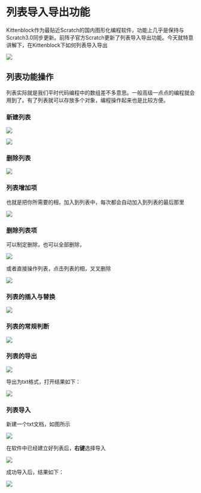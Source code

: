# 列表导入导出功能

Kittenblock作为最贴近Scratch的国内图形化编程软件，功能上几乎是保持与Scratch3.0同步更新。前阵子官方Scratch更新了列表导入导出功能。今天就特意讲解下，在Kittenblock下如何列表导入导出

![](./images/c10_01.png)

## 列表功能操作

列表实际就是我们平时代码编程中的数组差不多意思。一般高级一点点的编程就会用到了。有了列表就可以存放多个对象，编程操作起来也是比较方便。

### 新建列表

![](./images/c10_02.png)

![](./images/c10_03.png)

### 删除列表

![](./images/c10_04.png)

### 列表增加项

也就是把你所需要的相，加入到列表中，每次都会自动加入到列表的最后那里

![](./images/c10_05.png)

### 删除列表项

可以制定删除，也可以全部删除，

![](./images/c10_06.png)

或者直接操作列表，点击列表的相，叉叉删除

![](./images/c10_09.png)

### 列表的插入与替换

![](./images/c10_07.png)

### 列表的常规判断

![](./images/c10_08.png)

### 列表的导出

![](./images/c10_10.png)

导出为txt格式，打开结果如下：

![](./images/c10_11.png)

### 列表导入

新建一个txt文档，如图所示

![](./images/c10_12.png)

在软件中已经建立好列表后，**右键**选择导入

![](./images/c10_13.png)

成功导入后，结果如下：

![](./images/c10_14.png)